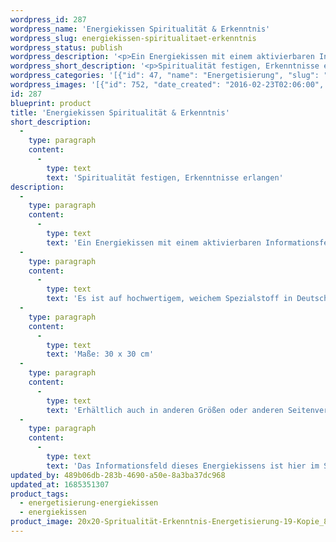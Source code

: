 ```yaml
---
wordpress_id: 287
wordpress_name: 'Energiekissen Spiritualität & Erkenntnis'
wordpress_slug: energiekissen-spiritualitaet-erkenntnis
wordpress_status: publish
wordpress_description: '<p>Ein Energiekissen mit einem aktivierbaren Informationsfeld zu Spiritualität und Erkenntnis sowie dem energetischen Zugang zu den dazugehörigen universellen Wissenspools.</p><p>Es ist auf hochwertigem, weichem Spezialstoff in Deutschland gedruckt und sorgfältig in Handarbeit in Deutschland mit Reißverschluss genäht. Laut Herstellerangaben ist der farbintensive Druck 70 Jahre lichtecht, waschbar (Wollwaschgang, 20°) und in einem umweltorientierten Verfahren hergestellt.</p><p>Maße: 30 x 30 cm</p><p>Erhältlich auch in anderen Größen oder anderen Seitenverhältnissen. Bitte kontaktieren Sie uns hierfür unter <a href="mailto:info@elvedenverlag.de">info@elvedenverlag.de</a>.</p><p>Das Informationsfeld dieses Energiekissens ist hier im Shop auch erhältlich als <a href="https://my.feenbaum.de/produkt-kategorie/energiebilder/fotokarten/energetisierung-fotokarten/">Fotokarte</a>, <a href="https://my.feenbaum.de/produkt-kategorie/energiebilder/wandbilder/energetisierung/">Wandbild</a> und <a href="https://my.feenbaum.de/produkt-kategorie/energiesprays/energetisierung-energiesprays/">Energiespray</a></p><p><a href="https://my.feenbaum.de/anwendung-energiekissen/">Anwendungshinweise</a></p>'
wordpress_short_description: '<p>Spiritualität festigen, Erkenntnisse erlangen<br /><em>Hinweis: Das Wasserzeichen „Elveden Verlag Energiebild“ wird nicht mit gedruckt</em></p>'
wordpress_categories: '[{"id": 47, "name": "Energetisierung", "slug": "energetisierung-energiekissen"}, {"id": 28, "name": "Energiekissen", "slug": "energiekissen"}]'
wordpress_images: '[{"id": 752, "date_created": "2016-02-23T02:06:00", "date_created_gmt": "2016-02-23T00:06:00", "date_modified": "2016-02-23T02:06:00", "date_modified_gmt": "2016-02-23T00:06:00", "src": "https://my.feenbaum.de/wp-content/uploads/2016/02/20x20-Spritualit\u00e4t-Erkenntnis-Energetisierung-19-Kopie_800x800-W.jpg", "name": "20&#215;20  Spritualit\u00e4t &#038; Erkenntnis Energetisierung 19 Kopie_800x800-W", "alt": ""}]'
id: 287
blueprint: product
title: 'Energiekissen Spiritualität & Erkenntnis'
short_description:
  -
    type: paragraph
    content:
      -
        type: text
        text: 'Spiritualität festigen, Erkenntnisse erlangen'
description:
  -
    type: paragraph
    content:
      -
        type: text
        text: 'Ein Energiekissen mit einem aktivierbaren Informationsfeld zu Spiritualität und Erkenntnis sowie dem energetischen Zugang zu den dazugehörigen universellen Wissenspools.'
  -
    type: paragraph
    content:
      -
        type: text
        text: 'Es ist auf hochwertigem, weichem Spezialstoff in Deutschland gedruckt und sorgfältig in Handarbeit in Deutschland mit Reißverschluss genäht. Laut Herstellerangaben ist der farbintensive Druck 70 Jahre lichtecht, waschbar (Wollwaschgang, 20°) und in einem umweltorientierten Verfahren hergestellt.'
  -
    type: paragraph
    content:
      -
        type: text
        text: 'Maße: 30 x 30 cm'
  -
    type: paragraph
    content:
      -
        type: text
        text: 'Erhältlich auch in anderen Größen oder anderen Seitenverhältnissen. Bitte kontaktieren Sie uns hierfür unter info@elvedenverlag.de.'
  -
    type: paragraph
    content:
      -
        type: text
        text: 'Das Informationsfeld dieses Energiekissens ist hier im Shop auch erhältlich als Fotokarte, Wandbild und Energiespray'
updated_by: 489b06db-283b-4690-a50e-8a3ba37dc968
updated_at: 1685351307
product_tags:
  - energetisierung-energiekissen
  - energiekissen
product_image: 20x20-Spritualität-Erkenntnis-Energetisierung-19-Kopie_800x800-W.jpg
---
```

